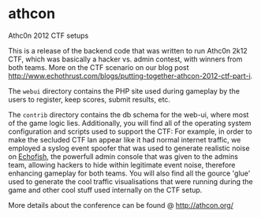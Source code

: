 athcon
======

Athc0n 2012 CTF setups

This is a release of the backend code that was written to run Athc0n 2k12 CTF, which was basically a hacker vs. admin contest, with winners from both teams. More on the CTF scenario on our blog post http://www.echothrust.com/blogs/putting-together-athcon-2012-ctf-part-i.

The `webui` directory contains the PHP site used during gameplay by the users to register, keep scores, submit results, etc.

The `contrib` directory contains the db schema for the web-ui, where most of the game logic lies. Additionally, you will find all of the operating system configuration and scripts used to support the CTF: For example, in order to make the secluded CTF lan appear like it had normal internet traffic, we employed a syslog event spoofer that was used to generate realistic noise on [Echofish](http://www.echothrust.com/projects/echofish), the powerfull admin console that was given to the admins team, allowing hackers to hide within legitimate event noise, therefore enhancing gameplay for both teams. You will also find all the gource 'glue' used to generate the cool traffic visualisations that were running during the game and other cool stuff used internally on the CTF setup.

More details about the conference can be found @ http://athcon.org/
